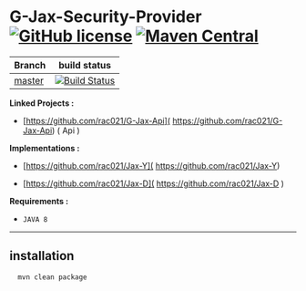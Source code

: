 # G-Jax-Security-Provider  [![GitHub license](https://img.shields.io/github/license/mashape/apistatus.svg)](https://opensource.org/licenses/MIT)  [![Maven Central](	https://img.shields.io/maven-central/v/org.apache.maven/apache-maven.svg)](http://search.maven.org/#search%7Cga%7C1%7Ca%3A%22G-Jax-Security-Provider%22) 


| Branch    | build status  |
|-----------|---------------|
| [master](https://github.com/rac021/G-Jax-Security-Provider/tree/master)  |[![Build Status](https://travis-ci.org/ontop/ontop.svg?branch=master)](https://travis-ci.org/rac021/G-Jax-Security-Provider)|


**Linked Projects :** 

-    [https://github.com/rac021/G-Jax-Api]( https://github.com/rac021/G-Jax-Api) ( Api )


**Implementations :** 

-    [https://github.com/rac021/Jax-Y]( https://github.com/rac021/Jax-Y)

-    [https://github.com/rac021/Jax-D]( https://github.com/rac021/Jax-D )


**Requirements :**

-    `JAVA 8`

-----------------------------------------------------

## installation

```xml
  mvn clean package 
```  
